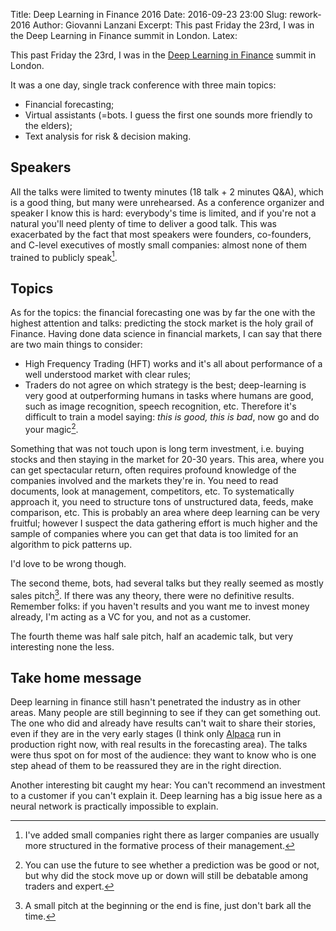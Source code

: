 Title: Deep Learning in Finance 2016 
Date: 2016-09-23 23:00 
Slug: rework-2016
Author: Giovanni Lanzani 
Excerpt: This past Friday the 23rd, I was in the Deep Learning in Finance summit in London.
Latex:


This past Friday the 23rd, I was in the [Deep Learning in Finance](https://www.re-work.co/events/deep-learning-finance-summit-london-2016/schedule) summit in London.

It was a one day, single track conference with three main topics:

+ Financial forecasting;
+ Virtual assistants (=bots. I guess the first one sounds more friendly to the elders);
+ Text analysis for risk & decision making.

## Speakers
All the talks were limited to twenty minutes (18 talk + 2 minutes Q&A), which is a good thing, but many were unrehearsed. As a conference organizer and speaker I know this is hard: everybody's time is limited, and if you're not a natural you'll need plenty of time to deliver a good talk. This was exacerbated by the fact that most speakers were founders, co-founders, and C-level executives of mostly small companies: almost none of them trained to publicly speak[^1]. 

## Topics
As for the topics: the financial forecasting one was by far the one with the highest attention and talks: predicting the stock market is the holy grail of Finance. Having done data science in financial markets, I can say that there are two main things to consider:

+ High Frequency Trading (HFT) works and it's all about performance of a well understood market with clear rules;
+ Traders do not agree on which strategy is the best; deep-learning is very good at outperforming humans in tasks where humans are good, such as image recognition, speech recognition, etc. Therefore it's difficult to train a model saying: *this is good, this is bad*, now go and do your magic[^2].

Something that was not touch upon is long term investment, i.e. buying stocks and then staying in the market for 20-30 years. This area, where you can get spectacular return, often requires profound knowledge of the companies involved and the markets they're in. You need to read documents, look at management, competitors, etc. To systematically approach it, you need to structure tons of unstructured data, feeds, make comparison, etc. This is probably an area where deep learning can be very fruitful; however I suspect the data gathering effort is much higher and the sample of companies where you can get that data is too limited for an algorithm to pick patterns up.

I'd love to be wrong though.

The second theme, bots, had several talks but they really seemed as mostly sales pitch[^3]. If there was any theory, there were no definitive results. Remember folks: if you haven't results and you want me to invest money already, I'm acting as a VC for you, and not as a customer. 

The fourth theme was half sale pitch, half an academic talk, but very interesting none the less.

## Take home message
Deep learning in finance still hasn't penetrated the industry as in other areas. Many people are still beginning to see if they can get something out. The one who did and already have results can't wait to share their stories, even if they are in the very early stages (I think only [Alpaca](http://www.alpaca.ai/) run in production right now, with real results in the forecasting area). The talks were thus spot on for most of the audience: they want to know who is one step ahead of them to be reassured they are in the right direction.

Another interesting bit caught my hear: You can't recommend an investment to a customer if you can't explain it. Deep learning has a big issue here as a neural network is practically impossible to explain. 

[^1]: I've added small companies right there as larger companies are usually more structured in the formative process of their management.
[^2]: You can use the future to see whether a prediction was be good or not, but why did the stock move up or down will still be debatable among traders and expert.
[^3]: A small pitch at the beginning or the end is fine, just don't bark all the time.

